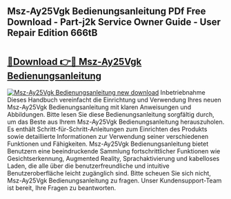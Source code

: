 ## Msz-Ay25Vgk Bedienungsanleitung PDf Free Download - Part-j2k Service Owner Guide - User Repair Edition 666tB

# <h2><a href="http://df07dqe.blite.top/?on=Msz-Ay25Vgk+Bedienungsanleitung">🔗Download 👉🔴 Msz-Ay25Vgk Bedienungsanleitung</a></h2>

[![Msz-Ay25Vgk Bedienungsanleitung new download](https://i.imgur.com/lujVjoI.png)](http://df07dqe.blite.top/?on=Msz-Ay25Vgk+Bedienungsanleitung)
Inbetriebnahme Dieses Handbuch vereinfacht die Einrichtung und Verwendung Ihres neuen Msz-Ay25Vgk Bedienungsanleitung mit klaren Anweisungen und Abbildungen. Bitte lesen Sie diese Bedienungsanleitung sorgfältig durch, um das Beste aus Ihrem Msz-Ay25Vgk Bedienungsanleitung herauszuholen. Es enthält Schritt-für-Schritt-Anleitungen zum Einrichten des Produkts sowie detaillierte Informationen zur Verwendung seiner verschiedenen Funktionen und Fähigkeiten. Msz-Ay25Vgk Bedienungsanleitung bietet Benutzern eine beeindruckende Sammlung fortschrittlicher Funktionen wie Gesichtserkennung, Augmented Reality, Sprachaktivierung und kabelloses Laden, die alle über die benutzerfreundliche und intuitive Benutzeroberfläche leicht zugänglich sind. Bitte scheuen Sie sich nicht, Msz-Ay25Vgk Bedienungsanleitung zu fragen. Unser Kundensupport-Team ist bereit, Ihre Fragen zu beantworten.
